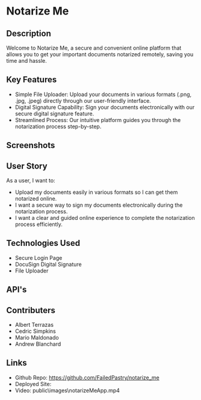# Notarize Me

## Description 
Welcome to Notarize Me, a secure and convenient online platform that allows you to get your important documents notarized remotely, saving you time and hassle.

## Key Features
- Simple File Uploader: Upload your documents in various formats (.png, .jpg, .jpeg) directly through our user-friendly interface.
- Digital Signature Capability: Sign your documents electronically with our secure digital signature feature.
- Streamlined Process: Our intuitive platform guides you through the notarization process step-by-step.

## Screenshots

## User Story
As a user, I want to: 
- Upload my documents easily in various formats so I can get them notarized online.
- I want a secure way to sign my documents electronically during the notarization process.
- I want a clear and guided online experience to complete the notarization process efficiently.

## Technologies Used
- Secure Login Page
- DocuSign Digital Signature
- File Uploader

## API's

## Contributers
- Albert Terrazas
- Cedric Simpkins
- Mario Maldonado
- Andrew Blanchard

## Links
- Github Repo: https://github.com/FailedPastry/notarize_me
- Deployed Site: 
- Video: public\images\notarizeMeApp.mp4
